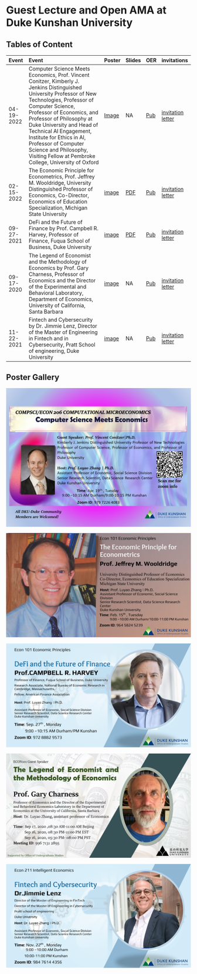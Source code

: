 # Guest Lecture and Open AMA at Duke Kunshan University

## Tables of Content
|**Event**|**Event**|**Poster**|**Slides**|**OER**| **invitations**|
|:---|:--- |:--- |:--- |:--- |:---|
|04-19-2022|Computer Science Meets Economics, Prof. Vincent Conitzer, Kimberly J. Jenkins Distinguished University Professor of New Technologies, Professor of Computer Science, Professor of Economics, and Professor of Philosophy at Duke University and Head of Technical AI Engagement, Institute for Ethics in AI, Professor of Computer Science and Philosophy, Visiting Fellow at Pembroke College, University of Oxford |  [Image](https://github.com/sunshineluyao/Guest_Lecture_Open_AMA_DKU/blob/main/posters/4_19_2022_Vince.jpg)    |NA|  [Pub](https://ce.pubpub.org/pub/cs-econ)|[invitation letter](https://github.com/sunshineluyao/Guest_Lecture_Open_AMA_DKU/blob/main/invitation_letters/Vince_Invitation_Letter.pdf)|
|02-15-2022| The Economic Principle for Econometrics, Prof. Jeffrey M. Wooldridge, University Distinguished Professor of Economics, Co-Director, Economics of Education Specialization, Michigan State University|[image](https://github.com/sunshineluyao/Guest_Lecture_Open_AMA_DKU/blob/main/posters/2_15_2022_Jeffrey.jpg) |[PDF](https://github.com/sunshineluyao/Guest_Lecture_Open_AMA_DKU/blob/main/slides/jeffrey_slides_dku_20220215.pdf)|[Pub](https://ie.pubpub.org/pub/jeffrey)|[invitation letter](https://github.com/sunshineluyao/Guest_Lecture_Open_AMA_DKU/blob/main/invitation_letters/Jeffrey_invitation_letter.pdf)|
|09-27-2021|DeFi and the Future of Finance by Prof. Campbell R. Harvey, Professor of Finance, Fuqua School of Business, Duke University|[image](https://github.com/sunshineluyao/Guest_Lecture_Open_AMA_DKU/blob/main/posters/9_27_2022_Harvey.jpg)|[PDF](https://github.com/sunshineluyao/Guest_Lecture_Open_AMA_DKU/blob/main/slides/Harvey_DeFi_2021_Keynote_September_27_2021.pdf)|[Pub](https://ie.pubpub.org/pub/campbellharvey)|[invitation letter](https://github.com/sunshineluyao/Guest_Lecture_Open_AMA_DKU/blob/main/invitation_letters/harvey_invitation.pdf)|
|09-17-2020|The Legend of Economist and the Methodology of Economics by Prof. Gary Charness, Professor of Economics and the Director of the Experimental and Behavioral Laboratory, Department of Economics, University of California, Santa Barbara|[image](https://github.com/sunshineluyao/Guest_Lecture_Open_AMA_DKU/blob/main/posters/Gary_9_19_2021_The_Legend_of_Economist.png) | NA|[Pub](https://ie.pubpub.org/pub/gary) |[invitation letter](https://github.com/sunshineluyao/Guest_Lecture_Open_AMA_DKU/blob/main/invitation_letters/Gary_Charness_Invitation%20Letter.pdf) |
|11-22-2021|Fintech and Cybersecurity by Dr. Jimmie Lenz, Director of the Master of Engineering in Fintech and in Cybersecurity, Pratt School of engineering, Duke University|[image](https://github.com/sunshineluyao/Guest_Lecture_Open_AMA_DKU/blob/main/posters/11_22_2021_Jimmie-1.png)|NA|[Pub](https://ie.pubpub.org/pub/jimmie)|[invitation letter](https://github.com/sunshineluyao/Guest_Lecture_Open_AMA_DKU/blob/main/invitation_letters/Jimmie_invitation_letter.pdf)|


## Poster Gallery
![Prof. Vincent Conitzer, 04-17-2022, Computer Science Meets Economics](https://github.com/sunshineluyao/Guest_Lecture_Open_AMA_DKU/blob/main/posters/4_19_2022_Vince.jpg)

![Prof. Jeffrey Wooldridge, 02-14-2022, The Economic Principle of Econometrics](https://github.com/sunshineluyao/Guest_Lecture_Open_AMA_DKU/blob/main/posters/2_15_2022_Jeffrey.jpg)

![Prof. Campbell Harvey, 09-27-2021, DeFi and the Future of Finance](https://github.com/sunshineluyao/Guest_Lecture_Open_AMA_DKU/blob/main/posters/9_27_2022_Harvey.jpg)

![Prof. Gary Charess, 09-17-2021, The Legend of Economists and The Methodology of Economics](https://github.com/sunshineluyao/Guest_Lecture_Open_AMA_DKU/blob/main/posters/Gary_9_19_2021_The_Legend_of_Economist.png)

![Prof. Jimmie Lenz, 11-22-2021, Fintech and Cybersecurity](https://github.com/sunshineluyao/Guest_Lecture_Open_AMA_DKU/blob/main/posters/11_22_2021_Jimmie-1.png)
